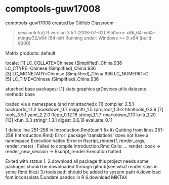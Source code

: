 # comptools-guw17008
comptools-guw17008 created by GitHub Classroom
> sessionInfo()
R version 3.5.1 (2018-07-02)
Platform: x86_64-w64-mingw32/x64 (64-bit)
Running under: Windows >= 8 x64 (build 9200)

Matrix products: default

locale:
[1] LC_COLLATE=Chinese (Simplified)_China.936  LC_CTYPE=Chinese (Simplified)_China.936   
[3] LC_MONETARY=Chinese (Simplified)_China.936 LC_NUMERIC=C                              
[5] LC_TIME=Chinese (Simplified)_China.936    

attached base packages:
[1] stats     graphics  grDevices utils     datasets  methods   base     

loaded via a namespace (and not attached):
 [1] compiler_3.5.1  backports_1.1.2 bookdown_0.7    magrittr_1.5    rprojroot_1.3-2 htmltools_0.3.6
 [7] tools_3.5.1     yaml_2.2.0      Rcpp_0.12.18    stringi_1.1.7   rmarkdown_1.10  knitr_1.20     
[13] xfun_0.3        stringr_1.3.1   digest_0.6.16   evaluate_0.11  


1.delete line 251-258 in Introduction.Rmd(can't fix it)
  Quitting from lines 251-258 (Introduction.Rmd) 
  Error: package 'translations' does not have a namespace
  Execution halted
  Error in Rscript_render(f, render_args, render_meta) : 
  Failed to compile Introduction.Rmd
  Calls: <Anonymous> ... render_book -> render_new_session -> Rscript_render
  Execution halted

Exited with status 1.
2.download all package this project needs
  some packages should be downloaded through github(see what reader says in some Rmd files)
3.rtools path should be added to system path 
4.download font inconsolata
5.undate pandoc in R
6.download MiKTeX
